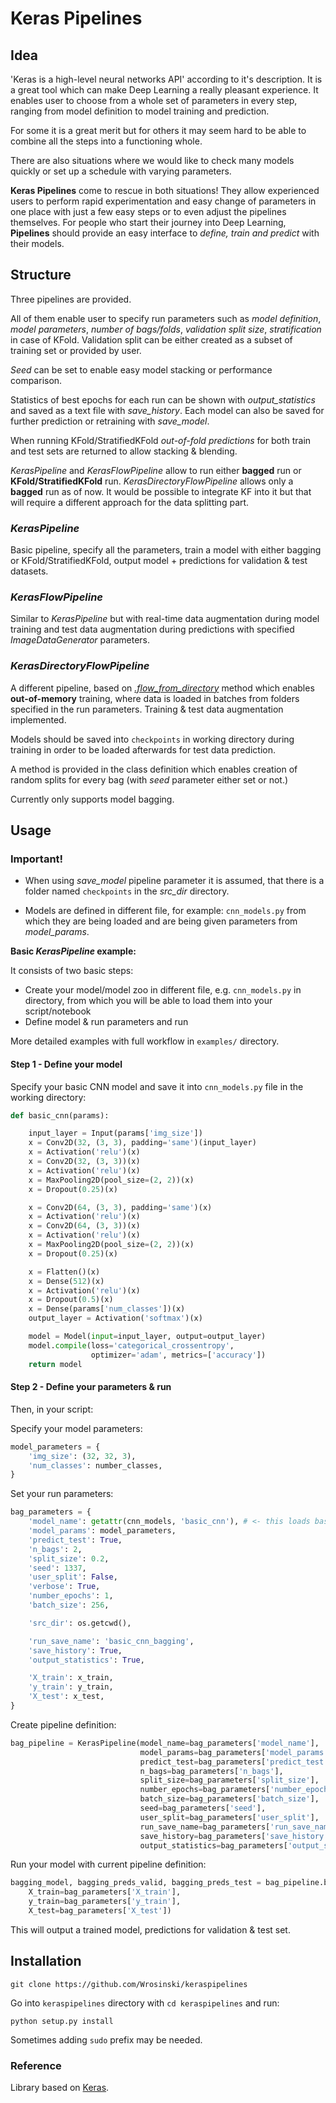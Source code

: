 # Keras Pipelines

## Idea

'Keras is a high-level neural networks API' according to it's description. It is a great tool which can make Deep Learning a really pleasant experience. It enables user to choose from a whole set of parameters in every step, ranging from model definition to model training and prediction.

For some it is a great merit but for others it may seem hard to be able to combine all the steps into a functioning whole.

There are also situations where we would like to check many models quickly or set up a schedule with varying parameters.

**Keras Pipelines** come to rescue in both situations! They allow experienced users to perform rapid experimentation and easy change of parameters in one place with just a few easy steps or to even adjust the pipelines themselves. For people who start their journey into Deep Learning, **Pipelines** should provide an easy interface to _define, train and predict_ with their models.

## Structure

Three pipelines are provided.

All of them enable user to specify run parameters such as _model definition_, _model parameters_, _number of bags/folds_, _validation split size_, _stratification_ in case of KFold. Validation split can be either created as a subset of training set or provided by user.

_Seed_ can be set to enable easy model stacking or performance comparison.

Statistics of best epochs for each run can be shown with _output_statistics_ and saved as a text file with _save_history_. Each model can also be saved for further prediction or retraining with _save_model_.

When running KFold/StratifiedKFold _out-of-fold predictions_ for both train and test sets are returned to allow stacking & blending.

_KerasPipeline_ and _KerasFlowPipeline_ allow to run either **bagged** run or **KFold/StratifiedKFold** run. _KerasDirectoryFlowPipeline_ allows only a **bagged** run as of now. It would be possible to integrate KF into it but that will require a different approach for the data splitting part.

### _KerasPipeline_

Basic pipeline, specify all the parameters, train a model with either bagging or KFold/StratifiedKFold, output model + predictions for validation & test datasets.

### _KerasFlowPipeline_

Similar to _KerasPipeline_ but with real-time data augmentation during model training and test data augmentation during predictions with specified _ImageDataGenerator_ parameters.

### _KerasDirectoryFlowPipeline_

A different pipeline, based on [_.flow_from_directory_](https://keras.io/preprocessing/image/) method which enables **out-of-memory** training, where data is loaded in batches from folders specified in the run parameters. Training & test data augmentation implemented.

Models should be saved into `checkpoints` in working directory during training in order to be loaded afterwards for test data prediction.

A method is provided in the class definition which enables creation of random splits for every bag (with _seed_ parameter either set or not.)

Currently only supports model bagging.

## Usage

### Important!

- When using _save_model_ pipeline parameter it is assumed, that there is a folder named `checkpoints` in the _src_dir_ directory.

- Models are defined in different file, for example: `cnn_models.py` from which they are being loaded and are being given parameters from _model_params_.

**Basic _KerasPipeline_ example:**

It consists of two basic steps:

- Create your model/model zoo in different file, e.g. `cnn_models.py` in directory, from which you will be able to load them into your script/notebook
- Define model & run parameters and run

More detailed examples with full workflow in `examples/` directory.

#### Step 1 - Define your model

Specify your basic CNN model and save it into `cnn_models.py` file in the working directory:

```python
def basic_cnn(params):

    input_layer = Input(params['img_size'])
    x = Conv2D(32, (3, 3), padding='same')(input_layer)
    x = Activation('relu')(x)
    x = Conv2D(32, (3, 3))(x)
    x = Activation('relu')(x)
    x = MaxPooling2D(pool_size=(2, 2))(x)
    x = Dropout(0.25)(x)

    x = Conv2D(64, (3, 3), padding='same')(x)
    x = Activation('relu')(x)
    x = Conv2D(64, (3, 3))(x)
    x = Activation('relu')(x)
    x = MaxPooling2D(pool_size=(2, 2))(x)
    x = Dropout(0.25)(x)

    x = Flatten()(x)
    x = Dense(512)(x)
    x = Activation('relu')(x)
    x = Dropout(0.5)(x)
    x = Dense(params['num_classes'])(x)
    output_layer = Activation('softmax')(x)

    model = Model(input=input_layer, output=output_layer)
    model.compile(loss='categorical_crossentropy',
                  optimizer='adam', metrics=['accuracy'])
    return model
```

#### Step 2 - Define your parameters & run

Then, in your script:

Specify your model parameters:

```python
model_parameters = {
    'img_size': (32, 32, 3),
    'num_classes': number_classes,
}
```

Set your run parameters:

```python
bag_parameters = {
    'model_name': getattr(cnn_models, 'basic_cnn'), # <- this loads basic_cnn model definition from cnn_models.py based on it's function name
    'model_params': model_parameters,
    'predict_test': True,
    'n_bags': 2,
    'split_size': 0.2,
    'seed': 1337,
    'user_split': False,
    'verbose': True,
    'number_epochs': 1,
    'batch_size': 256,

    'src_dir': os.getcwd(),

    'run_save_name': 'basic_cnn_bagging',
    'save_history': True,
    'output_statistics': True,

    'X_train': x_train,
    'y_train': y_train,
    'X_test': x_test,
}
```

Create pipeline definition:

```python
bag_pipeline = KerasPipeline(model_name=bag_parameters['model_name'],
                             model_params=bag_parameters['model_params'],
                             predict_test=bag_parameters['predict_test'],
                             n_bags=bag_parameters['n_bags'],
                             split_size=bag_parameters['split_size'],
                             number_epochs=bag_parameters['number_epochs'],
                             batch_size=bag_parameters['batch_size'],
                             seed=bag_parameters['seed'],
                             user_split=bag_parameters['user_split'],
                             run_save_name=bag_parameters['run_save_name'],
                             save_history=bag_parameters['save_history'],
                             output_statistics=bag_parameters['output_statistics'])
```

Run your model with current pipeline definition:

```python
bagging_model, bagging_preds_valid, bagging_preds_test = bag_pipeline.bag_run(
    X_train=bag_parameters['X_train'],
    y_train=bag_parameters['y_train'],
    X_test=bag_parameters['X_test'])
```

This will output a trained model, predictions for validation & test set.

## Installation

`git clone https://github.com/Wrosinski/keraspipelines`

Go into `keraspipelines` directory with `cd keraspipelines` and run:

`python setup.py install`

Sometimes adding `sudo` prefix may be needed.


### Reference

Library based on [Keras](https://github.com/fchollet/keras).

